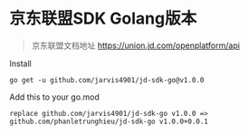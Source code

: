 # 京东联盟SDK Golang版本

> 京东联盟文档地址 https://union.jd.com/openplatform/api

Install
```
go get -u github.com/jarvis4901/jd-sdk-go@v1.0.0
```

Add this to your go.mod
```
replace github.com/jarvis4901/jd-sdk-go v1.0.0 => github.com/phanletrunghieu/jd-sdk-go v1.0.0+0.0.1
```